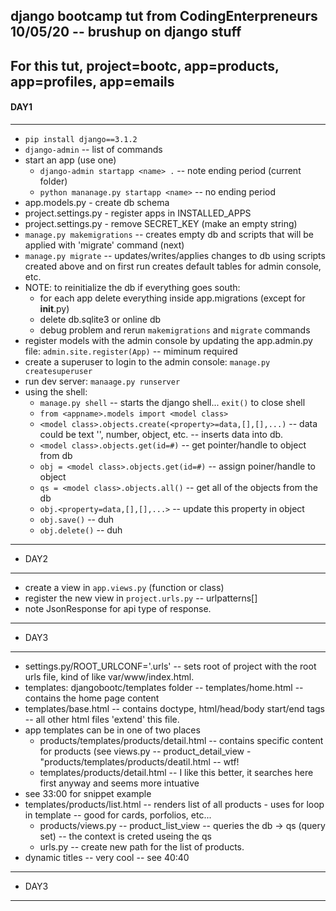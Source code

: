 django bootcamp tut from CodingEnterpreneurs 10/05/20 -- brushup on django stuff
---
For this tut, project=bootc, app=products, app=profiles, app=emails
---
  #### DAY1
---
* `pip install django==3.1.2`
* `django-admin` -- list of commands
* start an app (use one)
  * `django-admin startapp <name> .` -- note ending period (current folder)
  * `python mananage.py startapp <name>` -- no ending period
* app.models.py - create db schema
* project.settings.py - register apps in  INSTALLED_APPS
* project.settings.py - remove SECRET_KEY (make an empty string)
* `manage.py makemigrations` -- creates empty db and scripts that will be applied with 'migrate' command (next)
* `manage.py migrate` -- updates/writes/applies changes to db using scripts created above and on first run creates default tables for admin console, etc.
* NOTE: to reinitialize the db if everything goes south:
  * for each app delete everything inside app.migrations (except for __init__.py) 
  * delete db.sqlite3 or online db
  * debug problem and rerun `makemigrations` and `migrate` commands
* register models with the admin console by updating the app.admin.py file: `admin.site.register(App)` -- miminum required
* create a superuser to login to the admin console: `manage.py createsuperuser`
* run dev server: `manaage.py runserver`
* using the shell:
  * `manage.py shell` -- starts the django shell... `exit()` to close shell
  * `from <appname>.models import <model class>`
  * `<model class>.objects.create(<property>=data,[],[],...)` -- data could be text '', number, object, etc. -- inserts data into db.
  * `<model class>.objects.get(id=#)` -- get pointer/handle to object from db
  * `obj = <model class>.objects.get(id=#)` -- assign poiner/handle to object
  * `qs = <model class>.objects.all()` -- get all of the objects from the db 
  * `obj.<property=data,[],[],...>` -- update this property in object
  * `obj.save()` -- duh
  * `obj.delete()` -- duh
---
  * DAY2
---
  * create a view in `app.views.py` (function or class)
  * register the new view in `project.urls.py` -- urlpatterns[] 
  * note JsonResponse for api type of response.
---
  * DAY3
---   
  * settings.py/ROOT_URLCONF='<project name>.urls' -- sets root of project with the root urls file, kind of like var/www/index.html.
  * templates: djangobootc/templates folder -- templates/home.html -- contains the home page content
  * templates/base.html -- contains doctype, html/head/body start/end tags -- all other html files 'extend' this file.
  * app templates can be in one of two places
    * products/templates/products/detail.html -- contains specific content for products (see views.py -- product_detail_view - "products/templates/products/deatil.html -- wtf!
    * templates/products/detail.html -- I like this better, it searches here first anyway and seems more intuative
  * see 33:00 for snippet example
  * templates/products/list.html -- renders list of all products - uses for loop in template -- good for cards, porfolios, etc...
    * products/views.py -- product_list_view -- queries the db -> qs (query set) -- the context is creted useing the qs
    * urls.py -- create new path for the list of products.
  * dynamic titles -- very cool -- see 40:40
---
  * DAY3
---   













